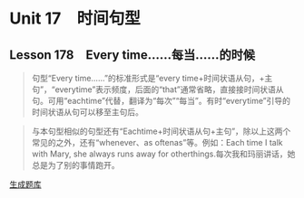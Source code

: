 ﻿ # Unit 17　时间句型
 ## Lesson 178　Every time……每当……的时候
 
> 句型“Every time……”的标准形式是“every time+时间状语从句，+主句”，“everytime”表示频度，后面的“that”通常省略，直接接时间状语从句。可用“eachtime”代替，翻译为“每次”“每当”。有时“everytime”引导的时间状语从句可以移至主句后。

> 与本句型相似的句型还有“Eachtime+时间状语从句+主句”，除以上这两个常见的之外，还有“whenever、as oftenas”等。例如：Each time I talk with Mary, she always runs away for otherthings.每次我和玛丽讲话，她总是为了别的事情跑开。


 [生成题库](./question/f178.json)